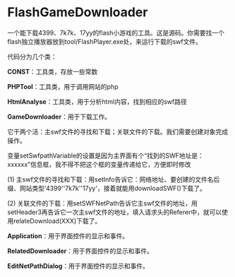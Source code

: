 # FlashGameDownloader

一个能下载4399、7k7k、17yy的flash小游戏的工具。这是源码。你需要找一个flash独立播放器放到tool/FlashPlayer.exe处，来运行下载的swf文件。

代码分为几个类：

**CONST**：工具类，存放一些常数

**PHPTool**：工具类，用于调用网站的php

**HtmlAnalyse**：工具类，用于分析html内容，找到相应的swf路径

**GameDownloader**：用于下载工作。

它干两个活：主swf文件的寻找和下载；关联文件的下载。我们需要创建对象完成操作。

变量setSwfpathVariable的设置是因为主界面有个“找到的SWF地址是：xxxxxx”信息框，我不得不把这个框的变量传递给它，方便即时修改

(1) 主swf文件的寻找和下载：用setInfo告诉它：网络地址、要创建的文件名后缀、网站类型'4399''7k7k''17yy'，接着就能用downloadSWF()下载了。

(2) 关联文件的下载：用setSWFNetPath告诉它主swf文件的地址，用setHeader3再告诉它一次主swf文件的地址，填入请求头的Referer中，就可以使用relateDownload(XXX)下载了。

**Application**：用于界面控件的显示和事件。

**RelatedDownloader**：用于界面控件的显示和事件。

**EditNetPathDialog**：用于界面控件的显示和事件。


